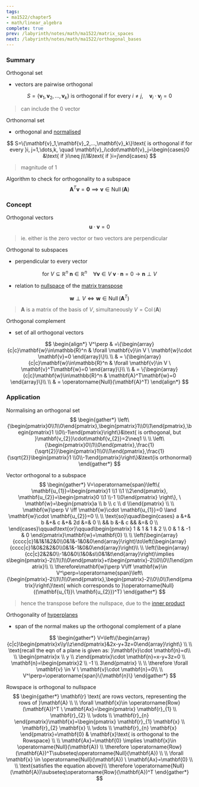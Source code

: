 ```yaml
---
tags:
- ma1522/chapter5
- math/linear_algebra
complete: true
prev: /labyrinth/notes/math/ma1522/matrix_spaces
next: /labyrinth/notes/math/ma1522/orthogonal_bases
---
```


   

### Summary
Orthogonal set
- vectors are pairwise orthogonal

$$
S=\{\mathbf{v}_1,\mathbf{v}_2,...,\mathbf{v}_k\}\text{ is orthogonal if for every }i\neq j, \quad \mathbf{v}_i\cdot\mathbf{v}_j=0
$$
> can include the 0 vector

Orthonornal set
- orthogonal and [normalised](/labyrinth/notes/math/ma1301/unit_vectors#^43f21a)

$$
S=\{\mathbf{v}_1,\mathbf{v}_2,...,\mathbf{v}_k\}\text{ is orthogonal if for every }i, j=1,\dots,k, \quad \mathbf{v}_i\cdot\mathbf{v}_j=\begin{cases}0 &\text{ if }i\neq j\\1&\text{ if }i=j\end{cases}
$$
> magnitude of 1

Algorithm to check for orthogonality to a subspace
$$
\mathbf{A}^T\mathbf{v}=\mathbf{0} \implies \mathbf{v}\in \operatorname{Null}(\mathbf{A})
$$

### Concept
Orthogonal vectors
$$
\mathbf{u}\cdot \mathbf{v}=0
$$
> ie. either is the zero vector or two vectors are perpendicular

Orthogonal to subspaces
- perpendicular to every vector

$$
\text{for }V\subseteq \mathbb{R}^n \ \mathbf{n}\in \mathbb{R}^n \quad \forall \mathbf{v}\in V\ \mathbf{v}\cdot \mathbf{n}=0\to\mathbf{n}\perp V
$$
- relation to [nullspace](/labyrinth/notes/math/ma1522/matrix_spaces#^b3921a) of the [matrix transpose](/labyrinth/notes/math/ma1522/matrix_transpose)

$$
\mathbf{w}\perp V \iff \mathbf{w}\in \operatorname{Null}(\mathbf{A}^T)
$$
> $\mathbf{A}$ is a matrix of the basis of $V$, simultaneously $V=\operatorname{Col}(\mathbf{A})$

Orthogonal complement
- set of all orthogonal vectors

$$
\begin{align*}
V^\perp & =\{\begin{array}{c|c}\mathbf{w}\in\mathbb{R}^n & \forall \mathbf{v}\in V \ \mathbf{w}\cdot \mathbf{v}=0 \end{array}\}\\
\\
& = \{\begin{array}{c|c}\mathbf{w}\in\mathbb{R}^n & \forall \mathbf{v}\in V \ \mathbf{v}^T\mathbf{w}=0 \end{array}\}\\
\\
& = \{\begin{array}{c|c}\mathbf{w}\in\mathbb{R}^n & \mathbf{A}^T\mathbf{w}=0 \end{array}\}\\
\\
& = \operatorname{Null}(\mathbf{A}^T)
\end{align*}
$$

### Application
Normalising an orthogonal set
$$
\begin{gather*}
\left\{\begin{pmatrix}0\\1\\0\end{pmatrix},\begin{pmatrix}1\\0\\1\end{pmatrix},\begin{pmatrix}1 \\0\\-1\end{pmatrix}\right\}&\text{ is orthogonal, but }\mathbf{v_{2}}\cdot\mathbf{v_{2}}=2\neq1 \\
\\
\left\{\begin{pmatrix}0\\1\\0\end{pmatrix},\frac{1}{\sqrt{2}}\begin{pmatrix}1\\0\\1\end{pmatrix},\frac{1}{\sqrt{2}}\begin{pmatrix}1 \\0\\-1\end{pmatrix}\right\}&\text{is orthonormal}
\end{gather*}
$$

Vector orthogonal to a subspace
$$
\begin{gather*}
V=\operatorname{span}\left\{ \mathbf{u_{1}}=\begin{pmatrix}1 \\1 \\1 \\2\end{pmatrix}, \mathbf{u_{2}}=\begin{pmatrix}0 \\1 \\-1 \\0\end{pmatrix} \right\}, \ \mathbf{w}=\begin{pmatrix}a \\ b \\ c \\ d \\\end{pmatrix} \\
\\
\mathbf{w}\perp V \iff \mathbf{w}\cdot \mathbf{u_{1}}=0 \land \mathbf{w}\cdot \mathbf{u_{2}}=0 \\
\\
\text{so}\quad\begin{cases}
a &+& b &+& c &+& 2d &=& 0 \\
&& b &-& c && &=& 0 \\
\end{cases}\qquad\text{or}\qquad\begin{pmatrix}
1 & 1 & 1 & 2 \\
0 & 1 & -1 & 0
\end{pmatrix}\mathbf{w}=\mathbf{0} \\
\\
\left(\begin{array}{cccc|c}1&1&1&2&0\\0&1&-1&0&0\end{array}\right)\to\left(\begin{array}{cccc|c}1&0&2&2&0\\0&1&-1&0&0\end{array}\right)\\
\\
\left(\begin{array}{cc|c}2&2&0\\-1&0&0\\1&0&s\\0&1&t\end{array}\right)\implies s\begin{pmatrix}-2\\1\\1\\0\end{pmatrix}+t\begin{pmatrix}-2\\0\\0\\1\end{pmatrix}\\
\\
\therefore\mathbf{w}\perp V\iff \mathbf{w}\in V^\perp=\operatorname{span}\left\{\begin{pmatrix}-2\\1\\1\\0\end{pmatrix},\begin{pmatrix}-2\\0\\0\\1\end{pmatrix}\right\}\text{ which corresponds to }\operatorname{Null}((\mathbf{u_{1}}\ \mathbf{u_{2}})^T)
\end{gather*}
$$
> hence the transpose before the nullspace, due to the [inner product](/labyrinth/notes/math/ma1522/vectors_in_Rⁿ)

Orthogonality of [hyperplanes](/labyrinth/notes/math/ma1301/planes_in_R³)
- span of the normal makes up the orthogonal complement of a plane

$$
\begin{gather*}
V=\left\{\begin{array}{c|c}\begin{pmatrix}x\\y\\z\end{pmatrix}&2x-y+3z=0\end{array}\right\} \\
\\
\text{recall the eqn of a plane is given as: }\mathbf{v}\cdot \mathbf{n}=d\\
\\
\begin{pmatrix}x \\ y \\ z\end{pmatrix}\cdot \mathbf{n}=x-y+3z=0 \\
\mathbf{n}=\begin{pmatrix}2 \\ -1 \\ 3\end{pmatrix} \\
\\
\therefore \forall \mathbf{v} \in V \ \mathbf{v}\cdot \mathbf{n}=0\\
\\
V^\perp=\operatorname{span}\{\mathbf{n}\}
\end{gather*}
$$

Rowspace is orthogonal to nullspace
$$
\begin{gather*}
\mathbf{r} \text{ are rows vectors, representing the rows of }\mathbf{A} \\
\\
\forall \mathbf{x}\in \operatorname{Row}(\mathbf{A})^T \ \mathbf{Ax}=\begin{pmatrix}
\mathbf{r}_{1} \\
\mathbf{r}_{2} \\
\vdots \\
\mathbf{r}_{n}
\end{pmatrix}\mathbf{x}=\begin{pmatrix}
\mathbf{r}_{1} \mathbf{x} \\
\mathbf{r}_{2} \mathbf{x} \\
\vdots \\
\mathbf{r}_{n} \mathbf{x}
\end{pmatrix}=\mathbf{0} & \mathbf{x}\text{ is orthogonal to the Rowspace} \\
\\
\mathbf{Ax}=\mathbf{0} \implies \mathbf{x}\in \operatorname{Null}(\mathbf{A}) \\
\therefore \operatorname{Row}(\mathbf{A})^T\subseteq\operatorname{Null}(\mathbf{A}) \\
\\
\forall \mathbf{x} \in \operatorname{Null}(\mathbf{A}) \ \mathbf{Ax}=\mathbf{0} \\
\\
\text{satisfies the equation above}\\
\therefore \operatorname{Null}(\mathbf{A})\subseteq\operatorname{Row}(\mathbf{A})^T 
\end{gather*}
$$